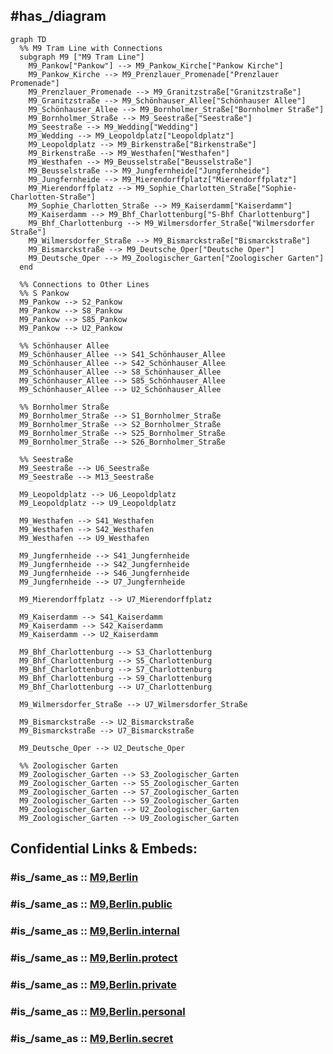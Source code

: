
## #has_/diagram 


```mermaid
graph TD
  %% M9 Tram Line with Connections
  subgraph M9 ["M9 Tram Line"]
    M9_Pankow["Pankow"] --> M9_Pankow_Kirche["Pankow Kirche"]
    M9_Pankow_Kirche --> M9_Prenzlauer_Promenade["Prenzlauer Promenade"]
    M9_Prenzlauer_Promenade --> M9_Granitzstraße["Granitzstraße"]
    M9_Granitzstraße --> M9_Schönhauser_Allee["Schönhauser Allee"]
    M9_Schönhauser_Allee --> M9_Bornholmer_Straße["Bornholmer Straße"]
    M9_Bornholmer_Straße --> M9_Seestraße["Seestraße"]
    M9_Seestraße --> M9_Wedding["Wedding"]
    M9_Wedding --> M9_Leopoldplatz["Leopoldplatz"]
    M9_Leopoldplatz --> M9_Birkenstraße["Birkenstraße"]
    M9_Birkenstraße --> M9_Westhafen["Westhafen"]
    M9_Westhafen --> M9_Beusselstraße["Beusselstraße"]
    M9_Beusselstraße --> M9_Jungfernheide["Jungfernheide"]
    M9_Jungfernheide --> M9_Mierendorffplatz["Mierendorffplatz"]
    M9_Mierendorffplatz --> M9_Sophie_Charlotten_Straße["Sophie-Charlotten-Straße"]
    M9_Sophie_Charlotten_Straße --> M9_Kaiserdamm["Kaiserdamm"]
    M9_Kaiserdamm --> M9_Bhf_Charlottenburg["S-Bhf Charlottenburg"]
    M9_Bhf_Charlottenburg --> M9_Wilmersdorfer_Straße["Wilmersdorfer Straße"]
    M9_Wilmersdorfer_Straße --> M9_Bismarckstraße["Bismarckstraße"]
    M9_Bismarckstraße --> M9_Deutsche_Oper["Deutsche Oper"]
    M9_Deutsche_Oper --> M9_Zoologischer_Garten["Zoologischer Garten"]
  end

  %% Connections to Other Lines
  %% S Pankow
  M9_Pankow --> S2_Pankow
  M9_Pankow --> S8_Pankow
  M9_Pankow --> S85_Pankow
  M9_Pankow --> U2_Pankow

  %% Schönhauser Allee
  M9_Schönhauser_Allee --> S41_Schönhauser_Allee
  M9_Schönhauser_Allee --> S42_Schönhauser_Allee
  M9_Schönhauser_Allee --> S8_Schönhauser_Allee
  M9_Schönhauser_Allee --> S85_Schönhauser_Allee
  M9_Schönhauser_Allee --> U2_Schönhauser_Allee

  %% Bornholmer Straße
  M9_Bornholmer_Straße --> S1_Bornholmer_Straße
  M9_Bornholmer_Straße --> S2_Bornholmer_Straße
  M9_Bornholmer_Straße --> S25_Bornholmer_Straße
  M9_Bornholmer_Straße --> S26_Bornholmer_Straße

  %% Seestraße
  M9_Seestraße --> U6_Seestraße
  M9_Seestraße --> M13_Seestraße

  M9_Leopoldplatz --> U6_Leopoldplatz
  M9_Leopoldplatz --> U9_Leopoldplatz

  M9_Westhafen --> S41_Westhafen
  M9_Westhafen --> S42_Westhafen
  M9_Westhafen --> U9_Westhafen

  M9_Jungfernheide --> S41_Jungfernheide
  M9_Jungfernheide --> S42_Jungfernheide
  M9_Jungfernheide --> S46_Jungfernheide
  M9_Jungfernheide --> U7_Jungfernheide

  M9_Mierendorffplatz --> U7_Mierendorffplatz

  M9_Kaiserdamm --> S41_Kaiserdamm
  M9_Kaiserdamm --> S42_Kaiserdamm
  M9_Kaiserdamm --> U2_Kaiserdamm

  M9_Bhf_Charlottenburg --> S3_Charlottenburg
  M9_Bhf_Charlottenburg --> S5_Charlottenburg
  M9_Bhf_Charlottenburg --> S7_Charlottenburg
  M9_Bhf_Charlottenburg --> S9_Charlottenburg
  M9_Bhf_Charlottenburg --> U7_Charlottenburg

  M9_Wilmersdorfer_Straße --> U7_Wilmersdorfer_Straße

  M9_Bismarckstraße --> U2_Bismarckstraße
  M9_Bismarckstraße --> U7_Bismarckstraße

  M9_Deutsche_Oper --> U2_Deutsche_Oper

  %% Zoologischer Garten
  M9_Zoologischer_Garten --> S3_Zoologischer_Garten
  M9_Zoologischer_Garten --> S5_Zoologischer_Garten
  M9_Zoologischer_Garten --> S7_Zoologischer_Garten
  M9_Zoologischer_Garten --> S9_Zoologischer_Garten
  M9_Zoologischer_Garten --> U2_Zoologischer_Garten
  M9_Zoologischer_Garten --> U9_Zoologischer_Garten

```


## Confidential Links & Embeds: 

### #is_/same_as :: [M9,Berlin](/_Standards/Earth/Continent/Europe/Europe~Central/Germany/Germany~West/State~Berlin/cities~Berlin/cities~Berlin/Berlin-city/Tram,Berlin/M9,Berlin.md) 

### #is_/same_as :: [M9,Berlin.public](/_public/Earth/Continent/Europe/Europe~Central/Germany/Germany~West/State~Berlin/cities~Berlin/cities~Berlin/Berlin-city/Tram,Berlin/M9,Berlin.public.md) 

### #is_/same_as :: [M9,Berlin.internal](/_internal/Earth/Continent/Europe/Europe~Central/Germany/Germany~West/State~Berlin/cities~Berlin/cities~Berlin/Berlin-city/Tram,Berlin/M9,Berlin.internal.md) 

### #is_/same_as :: [M9,Berlin.protect](/_protect/Earth/Continent/Europe/Europe~Central/Germany/Germany~West/State~Berlin/cities~Berlin/cities~Berlin/Berlin-city/Tram,Berlin/M9,Berlin.protect.md) 

### #is_/same_as :: [M9,Berlin.private](/_private/Earth/Continent/Europe/Europe~Central/Germany/Germany~West/State~Berlin/cities~Berlin/cities~Berlin/Berlin-city/Tram,Berlin/M9,Berlin.private.md) 

### #is_/same_as :: [M9,Berlin.personal](/_personal/Earth/Continent/Europe/Europe~Central/Germany/Germany~West/State~Berlin/cities~Berlin/cities~Berlin/Berlin-city/Tram,Berlin/M9,Berlin.personal.md) 

### #is_/same_as :: [M9,Berlin.secret](/_secret/Earth/Continent/Europe/Europe~Central/Germany/Germany~West/State~Berlin/cities~Berlin/cities~Berlin/Berlin-city/Tram,Berlin/M9,Berlin.secret.md)

